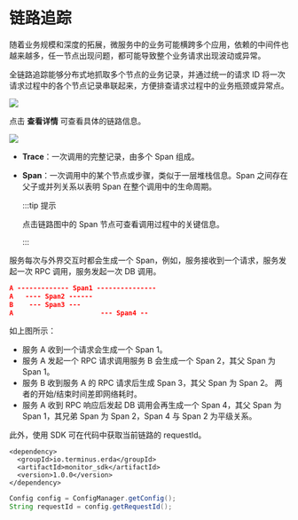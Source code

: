 # 链路追踪

随着业务规模和深度的拓展，微服务中的业务可能横跨多个应用，依赖的中间件也越来越多，任一节点出现问题，都可能导致整个业务请求出现波动或异常。

全链路追踪能够分布式地抓取多个节点的业务记录，并通过统一的请求 ID 将一次请求过程中的各个节点记录串联起来，方便排查请求过程中的业务瓶颈或异常点。

![](https://terminus-paas.oss-cn-hangzhou.aliyuncs.com/paas-doc/2021/08/18/9d4a6a36-a076-4fb5-ba0b-7b5caa4bcb54.png)

点击 **查看详情** 可查看具体的链路信息。

![](https://terminus-paas.oss-cn-hangzhou.aliyuncs.com/paas-doc/2021/08/18/d3277e55-a36d-4369-8133-a282be4cb9d9.png)

* **Trace**：一次调用的完整记录，由多个 Span 组成。

* **Span**：一次调用中的某个节点或步骤，类似于一层堆栈信息。Span 之间存在父子或并列关系以表明 Span 在整个调用中的生命周期。

  :::tip 提示

  点击链路图中的 Span 节点可查看调用过程中的关键信息。

  :::

服务每次与外界交互时都会生成一个 Span，例如，服务接收到一个请求，服务发起一次 RPC 调用，服务发起一次 DB 调用。

```json
A ------------- Span1 ---------------
A   ---- Span2 ------
B    --- Span3 ---
A                      --- Span4 --
```

如上图所示：

* 服务 A 收到一个请求会生成一个 Span 1。
* 服务 A 发起一个 RPC 请求调用服务 B 会生成一个 Span 2，其父 Span 为 Span 1。
* 服务 B 收到服务 A 的 RPC 请求后生成 Span 3，其父 Span 为 Span 2。 两者的开始/结束时间差即网络耗时。
* 服务 A 收到 RPC 响应后发起 DB 调用会再生成一个 Span 4，其父 Span 为 Span 1，其兄弟 Span 为 Span 2，Span 4 与 Span 2 为平级关系。

此外，使用 SDK 可在代码中获取当前链路的 requestId。

```pom
<dependency>
  <groupId>io.terminus.erda</groupId>
  <artifactId>monitor_sdk</artifactId>
  <version>1.0.0</version>
</dependency>
```

```java
Config config = ConfigManager.getConfig();
String requestId = config.getRequestId();
```
